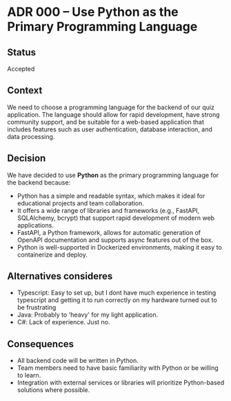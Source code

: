 # ADR 000 – Use Python as the Primary Programming Language

## Status

Accepted

## Context

We need to choose a programming language for the backend of our quiz application. The language should allow for rapid development, have strong community support, and be suitable for a web-based application that includes features such as user authentication, database interaction, and data processing.

## Decision

We have decided to use **Python** as the primary programming language for the backend because:

- Python has a simple and readable syntax, which makes it ideal for educational projects and team collaboration.
- It offers a wide range of libraries and frameworks (e.g., FastAPI, SQLAlchemy, bcrypt) that support rapid development of modern web applications.
- FastAPI, a Python framework, allows for automatic generation of OpenAPI documentation and supports async features out of the box.
- Python is well-supported in Dockerized environments, making it easy to containerize and deploy.

## Alternatives consideres

- Typescript: Easy to set up, but I dont have much experience in testing typescript and getting it to run correctly on my hardware turned out to be frustrating
- Java: Probably to 'heavy' for my light application.
- C#: Lack of experience. Just no.

## Consequences

- All backend code will be written in Python.
- Team members need to have basic familiarity with Python or be willing to learn.
- Integration with external services or libraries will prioritize Python-based solutions where possible.
